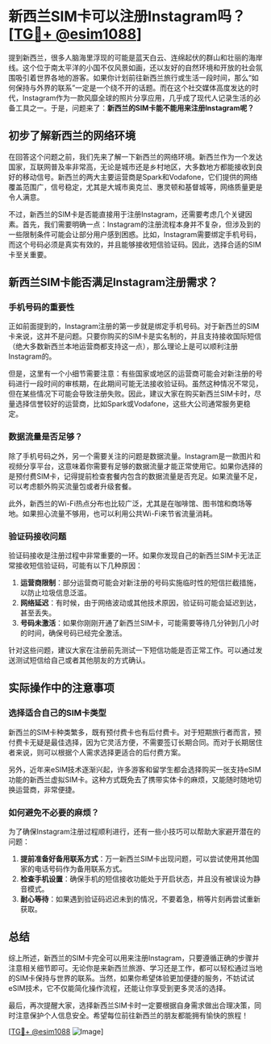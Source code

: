 # 新西兰SIM卡可以注册Instagram吗？[[TG💪+ @esim1088](https://t.me/s/esim1088)]

提到新西兰，很多人脑海里浮现的可能是蓝天白云、连绵起伏的群山和壮丽的海岸线。这个位于南太平洋的小国不仅风景如画，还以友好的自然环境和开放的社会氛围吸引着世界各地的游客。如果你计划前往新西兰旅行或生活一段时间，那么“如何保持与外界的联系”一定是一个绕不开的话题。而在这个社交媒体高度发达的时代，Instagram作为一款风靡全球的照片分享应用，几乎成了现代人记录生活的必备工具之一。于是，问题来了：**新西兰的SIM卡能不能用来注册Instagram呢？**

## 初步了解新西兰的网络环境

在回答这个问题之前，我们先来了解一下新西兰的网络环境。新西兰作为一个发达国家，互联网普及率非常高，无论是城市还是乡村地区，大多数地方都能接收到良好的移动信号。新西兰的两大主要运营商是Spark和Vodafone，它们提供的网络覆盖范围广，信号稳定，尤其是大城市奥克兰、惠灵顿和基督城等，网络质量更是令人满意。

不过，新西兰的SIM卡是否能直接用于注册Instagram，还需要考虑几个关键因素。首先，我们需要明确一点：Instagram的注册流程本身并不复杂，但涉及到的一些限制条件可能会让部分用户感到困惑。比如，Instagram需要绑定手机号码，而这个号码必须是真实有效的，并且能够接收短信验证码。因此，选择合适的SIM卡至关重要。

## 新西兰SIM卡能否满足Instagram注册需求？

### 手机号码的重要性

正如前面提到的，Instagram注册的第一步就是绑定手机号码。对于新西兰的SIM卡来说，这并不是问题。只要你购买的SIM卡是实名制的，并且支持接收国际短信（绝大多数新西兰本地运营商都支持这一点），那么理论上是可以顺利注册Instagram的。

但是，这里有一个小细节需要注意：有些国家或地区的运营商可能会对新注册的号码进行一段时间的审核期，在此期间可能无法接收验证码。虽然这种情况不常见，但在某些情况下可能会导致注册失败。因此，建议大家在购买新西兰SIM卡时，尽量选择信誉较好的运营商，比如Spark或Vodafone，这些大公司通常服务更稳定。

### 数据流量是否足够？

除了手机号码之外，另一个需要关注的问题是数据流量。Instagram是一款图片和视频分享平台，这意味着你需要有足够的数据流量才能正常使用它。如果你选择的是预付费SIM卡，记得提前检查套餐内包含的数据流量是否充足。如果流量不足，可以考虑额外购买流量包或者升级套餐。

此外，新西兰的Wi-Fi热点分布也比较广泛，尤其是在咖啡馆、图书馆和商场等地。如果担心流量不够用，也可以利用公共Wi-Fi来节省流量消耗。

### 验证码接收问题

验证码接收是注册过程中非常重要的一环。如果你发现自己的新西兰SIM卡无法正常接收短信验证码，可能有以下几种原因：

1. **运营商限制**：部分运营商可能会对新注册的号码实施临时性的短信拦截措施，以防止垃圾信息泛滥。
2. **网络延迟**：有时候，由于网络波动或其他技术原因，验证码可能会延迟到达，甚至丢失。
3. **号码未激活**：如果你刚刚开通了新西兰SIM卡，可能需要等待几分钟到几小时的时间，确保号码已经完全激活。

针对这些问题，建议大家在注册前先测试一下短信功能是否正常工作。可以通过发送测试短信给自己或者其他朋友的方式确认。

## 实际操作中的注意事项

### 选择适合自己的SIM卡类型

新西兰的SIM卡种类繁多，既有预付费卡也有后付费卡。对于短期旅行者而言，预付费卡无疑是最佳选择，因为它灵活方便，不需要签订长期合同。而对于长期居住者来说，则可以根据个人需求选择更适合的后付费方案。

另外，近年来eSIM技术逐渐兴起，许多游客和留学生都会选择购买一张支持eSIM功能的新西兰虚拟SIM卡。这种方式既免去了携带实体卡的麻烦，又能随时随地切换运营商，非常便捷。

### 如何避免不必要的麻烦？

为了确保Instagram注册过程顺利进行，还有一些小技巧可以帮助大家避开潜在的问题：

1. **提前准备好备用联系方式**：万一新西兰SIM卡出现问题，可以尝试使用其他国家的电话号码作为备用联系方式。
2. **检查手机设置**：确保手机的短信接收功能处于开启状态，并且没有被误设为静音模式。
3. **耐心等待**：如果遇到验证码迟迟未到的情况，不要着急，稍等片刻再尝试重新获取。

## 总结

综上所述，新西兰的SIM卡完全可以用来注册Instagram，只要遵循正确的步骤并注意相关细节即可。无论你是来新西兰旅游、学习还是工作，都可以轻松通过当地的SIM卡保持与世界的联系。当然，如果你希望体验更加便捷的服务，不妨试试eSIM技术，它不仅能简化操作流程，还能让你享受到更多灵活的选择。

最后，再次提醒大家，选择新西兰SIM卡时一定要根据自身需求做出合理决策，同时注意保护个人信息安全。希望每位前往新西兰的朋友都能拥有愉快的旅程！

[[TG💪+ @esim1088](https://t.me/s/esim1088) ![Image](https://i.postimg.cc/4NQfJmqS/Snipaste-2025-05-13-00-14-12.png)]